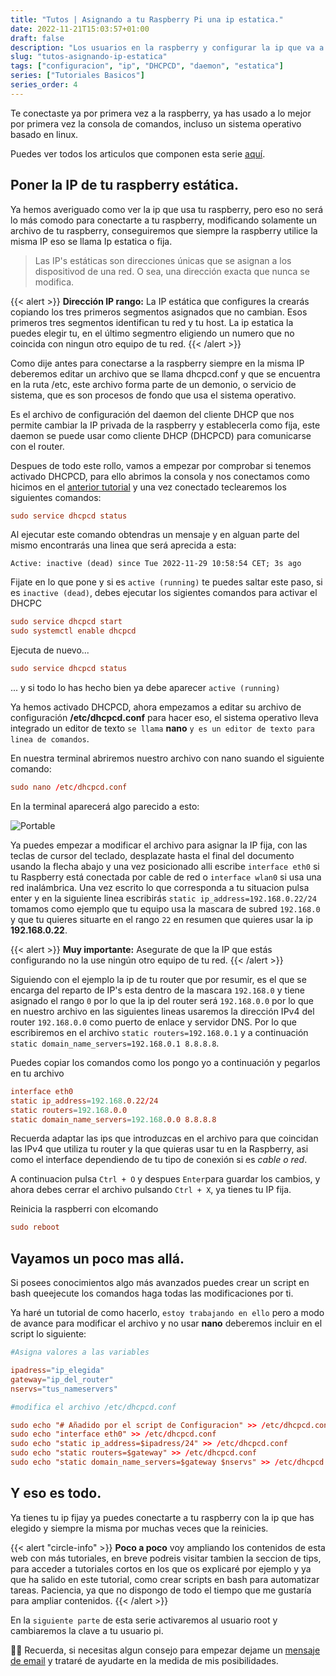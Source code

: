 ```yaml
---
title: "Tutos | Asignando a tu Raspberry Pi una ip estatica."
date: 2022-11-21T15:03:57+01:00
draft: false
description: "Los usuarios en la raspberry y configurar la ip que va a usar tu raspberry."
slug: "tutos-asignando-ip-estatica"
tags: ["configuracion", "ip", "DHCPCD", "daemon", "estatica"]
series: ["Tutoriales Basicos"]
series_order: 4
---
```


Te conectaste ya por primera vez a la raspberry, ya has usado a lo mejor por primera vez la consola de comandos, incluso un sistema operativo basado en linux.


Puedes ver todos los articulos que componen esta serie [aquí](/tutoriales).

## Poner la IP de tu raspberry estática.
Ya hemos averiguado como ver la ip que usa tu raspberry, pero eso no será lo más comodo para conectarte a tu raspberry, modificando solamente un archivo de tu raspberry, conseguiremos que siempre la raspberry utilice la misma IP eso se llama Ip estatica o fija. 

> Las IP's estáticas son direcciones únicas que se asignan a los dispositivod de una red. O sea, una dirección exacta que nunca se modifica.

{{< alert >}}
**Dirección IP rango:** La IP estática que configures la crearás copiando los tres primeros segmentos asignados que no cambian. Esos primeros tres segmentos identifican tu red y tu host. La ip estatica la puedes elegir tu, en el último segmentro eligiendo un numero que no coincida con ningun otro equipo de tu red.
{{< /alert >}}


Como dije antes para conectarse a la raspberry siempre en la misma IP deberemos editar un archivo que se llama dhcpcd.conf y que se encuentra en la ruta /etc, este archivo forma parte de un demonio, o servicio de sistema, que es son procesos de fondo que usa el sistema operativo.

Es el archivo de configuración del daemon del cliente DHCP que nos permite cambiar la IP privada de la raspberry y establecerla como fija, este daemon se puede usar como cliente DHCP (DHCPCD) para comunicarse con el router. 

Despues de todo este rollo, vamos a empezar por comprobar si tenemos activado DHCPCD, para ello abrimos la consola y nos conectamos como hicimos en el [anterior tutorial](/tutoriales/raspberry-primera-conexion/) y una vez conectado teclearemos los siguientes comandos:


```toml
sudo service dhcpcd status
```

Al ejecutar este comando obtendras un mensaje y en alguan parte del mismo encontrarás una linea que será aprecida a esta:

```
Active: inactive (dead) since Tue 2022-11-29 10:58:54 CET; 3s ago
```

Fijate en lo que pone y si es `active (running)` te puedes saltar este paso, si es `inactive (dead)`, debes ejecutar los sigientes comandos para activar el DHCPC

```toml
sudo service dhcpcd start
sudo systemctl enable dhcpcd
```

Ejecuta de nuevo... 

```toml
sudo service dhcpcd status
``` 
... y si todo lo has hecho bien ya debe aparecer `active (running)`

Ya hemos activado DHCPCD, ahora empezamos a editar su archivo de configuración **/etc/dhcpcd.conf** para hacer eso, el sistema operativo lleva integrado un editor de texto `se llama` **nano** `y es un editor de texto para linea de comandos`.

En nuestra terminal abriremos nuestro archivo con nano suando el siguiente comando:

```toml
sudo nano /etc/dhcpcd.conf
```

En la terminal aparecerá algo parecido a esto:

![Portable](/howto_config/nano.jpg)


Ya puedes empezar a modificar el archivo para asignar la IP fija, con las teclas de cursor del teclado, desplazate hasta el final del documento usando la flecha abajo y una vez posicionado alli escribe `interface eth0` si tu Raspberry está conectada por cable de red o `interface wlan0` si usa una red inalámbrica.
Una vez escrito lo que corresponda a tu situacion pulsa enter y en la siguiente linea escribirás `static ip_address=192.168.0.22/24` tomamos como ejemplo que tu equipo usa la mascara de subred `192.168.0` y que tu quieres situarte en el rango `22` en resumen que quieres usar la ip **192.168.0.22**.

{{< alert >}}
**Muy importante:** Asegurate de que la IP que estás configurando no la use ningún otro equipo de tu red.
{{< /alert >}}

Siguiendo con el ejemplo la ip de tu router que por resumir, es el que se encarga del reparto de IP's esta dentro de la mascara `192.168.0` y tiene asignado el rango `0` por lo que la ip del router será `192.168.0.0` por lo que en nuestro archivo en las siguientes lineas usaremos la dirección IPv4 del router `192.168.0.0` como puerto de enlace y servidor DNS. Por lo que escribiremos en el archivo `static routers=192.168.0.1` y  a continuación `static domain_name_servers=192.168.0.1 8.8.8.8`.

Puedes copiar los comandos como los pongo yo a continuación y pegarlos en tu archivo

```toml
interface eth0
static ip_address=192.168.0.22/24
static routers=192.168.0.0
static domain_name_servers=192.168.0.0 8.8.8.8
```

Recuerda adaptar las ips que introduzcas en el archivo para que coincidan las IPv4 que utiliza tu router y la que quieras usar tu en la Raspberry, asi como el interface dependiendo de tu tipo de conexión si es *cable o red*.

A continuacion pulsa `Ctrl + O` y despues `Enter`para guardar los cambios, y ahora debes cerrar el archivo pulsando `Ctrl + X`, ya tienes tu IP fija.

Reinicia la raspberri con elcomando 

```toml
sudo reboot
```

## Vayamos un poco mas allá.

Si posees conocimientos algo más avanzados puedes crear un script en bash queejecute los comandos haga todas las modificaciones por ti. 

Ya haré un tutorial de como hacerlo, `estoy trabajando en ello` pero a modo de avance para modificar el archivo y no usar **nano** deberemos incluir en el script lo siguiente:

```toml
#Asigna valores a las variables

ipadress="ip_elegida"
gateway="ip_del_router"
nservs="tus_nameservers"

#modifica el archivo /etc/dhcpcd.conf

sudo echo "# Añadido por el script de Configuracion" >> /etc/dhcpcd.conf
sudo echo "interface eth0" >> /etc/dhcpcd.conf
sudo echo "static ip_address=$ipadress/24" >> /etc/dhcpcd.conf
sudo echo "static routers=$gateway" >> /etc/dhcpcd.conf
sudo echo "static domain_name_servers=$gateway $nservs" >> /etc/dhcpcd.conf

```

## Y eso es todo.


Ya tienes tu ip fijay ya puedes conectarte a tu raspberry con la ip que has elegido y siempre la misma por muchas veces que la reinicies.

{{< alert "circle-info" >}}
**Poco a poco** voy ampliando los contenidos de esta web con más tutoriales, en breve podreis visitar tambien la seccion de tips, para acceder a tutoriales cortos en los que os explicaré por ejemplo y ya que ha salido en este tutorial, como crear scripts en bash para automatizar tareas.
Paciencia, ya que no dispongo de todo el tiempo que me gustaría para ampliar contenidos.
{{< /alert >}}

En la `siguiente parte` de esta serie activaremos al usuario root y cambiaremos la clave a tu usuario pi.

🙋‍♀️ Recuerda, si necesitas algun consejo para empezar dejame un [mensaje de email](mailto:proyectopy@gmx.es) y trataré de ayudarte en la medida de mis posibilidades.

